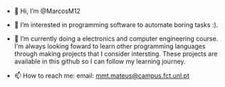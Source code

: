 - 👋 Hi, I’m @MarcosM12
- 👀 I’m interested in programming software to automate boring tasks :).

- 🌱 I’m currently doing a electronics and computer engineering course. I'm always looking foward to learn other programming languages 
through making projects that I consider intersting. These projects are available in this github so I can follow my learning journey.

- 📫 How to reach me:
email: mmt.mateus@campus.fct.unl.pt

<!---
MarcosM12/MarcosM12 is a ✨ special ✨ repository because its `README.md` (this file) appears on your GitHub profile.
You can click the Preview link to take a look at your changes.
--->
